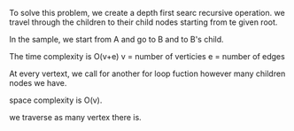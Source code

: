 To solve this problem, we create a depth first searc recursive operation. 
we travel through the children to their child nodes starting from te given root. 

In the sample, we start from A and go to B and to B's child. 

The time complexity is O(v+e) 
v = number of verticies 
e = number of edges

At every vertext, we call for another for loop fuction however many children nodes we have. 

space complexity is O(v).

we traverse as many vertex there is. 